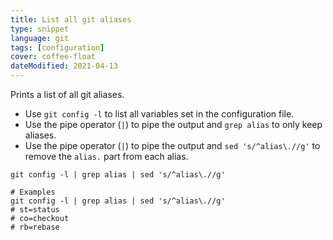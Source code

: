 ```yaml
---
title: List all git aliases
type: snippet
language: git
tags: [configuration]
cover: coffee-float
dateModified: 2021-04-13
---
```


Prints a list of all git aliases.

- Use `git config -l` to list all variables set in the configuration file.
- Use the pipe operator (`|`) to pipe the output and `grep alias` to only keep aliases.
- Use the pipe operator (`|`) to pipe the output and `sed 's/^alias\.//g'` to remove the `alias.` part from each alias.

```shell
git config -l | grep alias | sed 's/^alias\.//g'

# Examples
git config -l | grep alias | sed 's/^alias\.//g'
# st=status
# co=checkout
# rb=rebase
```
